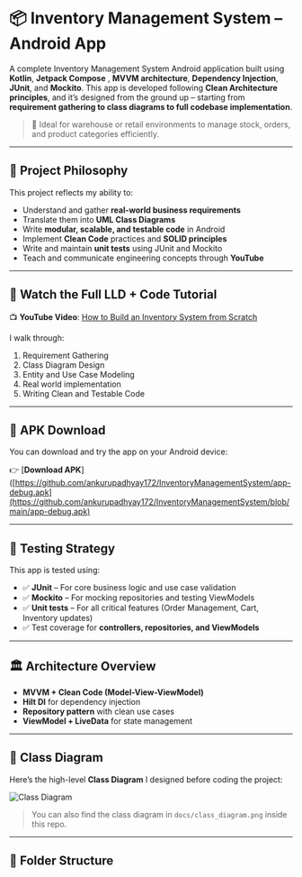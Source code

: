 # 📦 Inventory Management System – Android App

A complete Inventory Management System Android application built using **Kotlin**, **Jetpack Compose** , **MVVM architecture**,  **Dependency Injection**, **JUnit**, and **Mockito**. This app is developed following **Clean Architecture principles**, and it’s designed from the ground up – starting from **requirement gathering to class diagrams to full codebase implementation**.

> 🎯 Ideal for warehouse or retail environments to manage stock, orders, and product categories efficiently.

---

## 🧠 Project Philosophy

This project reflects my ability to:
- Understand and gather **real-world business requirements**
- Translate them into **UML Class Diagrams**
- Write **modular, scalable, and testable code** in Android
- Implement **Clean Code** practices and **SOLID principles**
- Write and maintain **unit tests** using JUnit and Mockito
- Teach and communicate engineering concepts through **YouTube**

---

## 🎥 Watch the Full LLD + Code Tutorial

📺 **YouTube Video**: [How to Build an Inventory System from Scratch](https://youtu.be/H9mYUDGQtvc)

I walk through:
1. Requirement Gathering  
2. Class Diagram Design  
3. Entity and Use Case Modeling  
4. Real world implementation 
5. Writing Clean and Testable Code  

---

## 📱 APK Download

You can download and try the app on your Android device:

👉 [**Download APK**]([https://github.com/ankurupadhyay172/InventoryManagementSystem/app-debug.apk](https://github.com/ankurupadhyay172/InventoryManagementSystem/blob/main/app-debug.apk)

---

## 🧪 Testing Strategy

This app is tested using:

- ✅ **JUnit** – For core business logic and use case validation
- ✅ **Mockito** – For mocking repositories and testing ViewModels
- ✅ **Unit tests** – For all critical features (Order Management, Cart, Inventory updates)
- ✅ Test coverage for **controllers, repositories, and ViewModels**

---

## 🏛️ Architecture Overview

- **MVVM + Clean Code (Model-View-ViewModel)**  
- **Hilt DI** for dependency injection  
- **Repository pattern** with clean use cases  
- **ViewModel + LiveData** for state management  

---

## 📐 Class Diagram

Here’s the high-level **Class Diagram** I designed before coding the project:

![Class Diagram](./docs/class_diagram.png)

> You can also find the class diagram in `docs/class_diagram.png` inside this repo.

---

## 📂 Folder Structure

